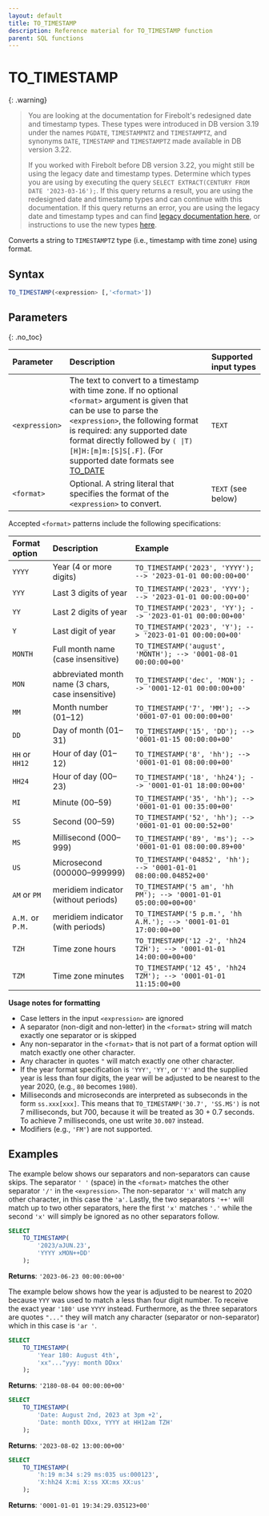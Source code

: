 ```yaml
---
layout: default
title: TO_TIMESTAMP
description: Reference material for TO_TIMESTAMP function
parent: SQL functions
---
```


# TO_TIMESTAMP

{: .warning}
  >You are looking at the documentation for Firebolt's redesigned date and timestamp types.
  >These types were introduced in DB version 3.19 under the names `PGDATE`, `TIMESTAMPNTZ` and `TIMESTAMPTZ`, and synonyms `DATE`, `TIMESTAMP` and `TIMESTAMPTZ` made available in DB version 3.22.
  >
  >If you worked with Firebolt before DB version 3.22, you might still be using the legacy date and timestamp types.
  >Determine which types you are using by executing the query `SELECT EXTRACT(CENTURY FROM DATE '2023-03-16');`.
  >If this query returns a result, you are using the redesigned date and timestamp types and can continue with this documentation.
  >If this query returns an error, you are using the legacy date and timestamp types and can find [legacy documentation here](../../general-reference/egacy-date-timestamp.md#legacy-date-and-timestamp-functions), or instructions to use the new types [here](../../release-notes/release-notes-archive.html#db-version-322).

Converts a string to `TIMESTAMPTZ` type (i.e., timestamp with time zone) using format.

## Syntax

```sql
TO_TIMESTAMP(<expression> [,'<format>'])
```
## Parameters
{: .no_toc}

| Parameter      | Description                                                                                                                                                                                                                                                                                                                                | Supported input types |
| :------------- | :----------------------------------------------------------------------------------------------------------------------------------------------------------------------------------------------------------------------------------------------------------------------------------------------------------------------------------------- | :-------------------- |
| `<expression>` | The text to convert to a timestamp with time zone. If no optional `<format>` argument is given that can be use to parse the `<expression>`, the following format is required: any supported date format directly followed by `( \|T)[H]H:[m]m:[S]S[.F]`. (For supported date formats see [TO_DATE](to-date.md) | `TEXT`                |
| `<format>`     | Optional. A string literal that specifies the format of the `<expression>` to convert.                                                                                                                                                                                                                                                     | `TEXT` (see below)    |

Accepted `<format>` patterns include the following specifications:

| Format option    | Description                                        | Example                                                              |
| :--------------- | :------------------------------------------------- | :------------------------------------------------------------------- |
| `YYYY`           | Year (4 or more digits)                            | `TO_TIMESTAMP('2023', 'YYYY'); --> '2023-01-01 00:00:00+00'`         |
| `YYY`            | Last 3 digits of year                              | `TO_TIMESTAMP('2023', 'YYY'); --> '2023-01-01 00:00:00+00'`          |
| `YY`             | Last 2 digits of year                              | `TO_TIMESTAMP('2023', 'YY'); --> '2023-01-01 00:00:00+00'`           |
| `Y`              | Last digit of year                                 | `TO_TIMESTAMP('2023', 'Y'); --> '2023-01-01 00:00:00+00'`            |
| `MONTH`          | Full month name (case insensitive)                 | `TO_TIMESTAMP('august', 'MONTH'); --> '0001-08-01 00:00:00+00'`      |
| `MON`            | abbreviated month name (3 chars, case insensitive) | `TO_TIMESTAMP('dec', 'MON'); --> '0001-12-01 00:00:00+00'`           |
| `MM`             | Month number (01–12)                               | `TO_TIMESTAMP('7', 'MM'); --> '0001-07-01 00:00:00+00'`              |
| `DD`             | Day of month (01–31)                               | `TO_TIMESTAMP('15', 'DD'); --> '0001-01-15 00:00:00+00'`             |
| `HH` or `HH12`   | Hour of day (01–12)                                | `TO_TIMESTAMP('8', 'hh'); --> '0001-01-01 08:00:00+00'`              |
| `HH24`           | Hour of day (00–23)                                | `TO_TIMESTAMP('18', 'hh24'); --> '0001-01-01 18:00:00+00'`           |
| `MI`             | Minute (00–59)                                     | `TO_TIMESTAMP('35', 'hh'); --> '0001-01-01 00:35:00+00'`             |
| `SS`             | Second (00–59)                                     | `TO_TIMESTAMP('52', 'hh'); --> '0001-01-01 00:00:52+00'`             |
| `MS`             | Millisecond (000–999)                              | `TO_TIMESTAMP('89', 'ms'); --> '0001-01-01 08:00:00.89+00'`          |
| `US`             | Microsecond (000000–999999)                        | `TO_TIMESTAMP('04852', 'hh'); --> '0001-01-01 08:00:00.04852+00'`    |
| `AM` or `PM `    | meridiem indicator (without periods)               | `TO_TIMESTAMP('5 am', 'hh PM'); --> '0001-01-01 05:00:00+00+00'`     |
| `A.M.` or `P.M.` | meridiem indicator (with periods)                  | `TO_TIMESTAMP('5 p.m.', 'hh A.M.'); --> '0001-01-01 17:00:00+00'`    |
| `TZH`            | Time zone hours                                    | `TO_TIMESTAMP('12 -2', 'hh24 TZH'); --> '0001-01-01 14:00:00+00+00'` |
| `TZM`            | Time zone minutes                                  | `TO_TIMESTAMP('12 45', 'hh24 TZM'); --> '0001-01-01 11:15:00+00`     |

**Usage notes for formatting**

- Case letters in the input `<expression>` are ignored
- A separator (non-digit and non-letter) in the `<format>` string will match exactly one separator or is skipped
- Any non-separator in the `<format>` that is not part of a format option will match exactly one other character.
- Any character in quotes `"` will match exactly one other character.
- If the year format specification is `'YYY'`, `'YY'`, or `'Y'` and the supplied year is less than four digits, the year will be adjusted to be nearest to the year 2020, (e.g., `80` becomes `1980`).
- Milliseconds and microseconds are interpreted as subseconds in the form `ss.xxx[xxx]`. This means that `TO_TIMESTAMP('30.7', 'SS.MS')` is not 7 milliseconds, but 700, because it will be treated as 30 + 0.7 seconds. To achieve 7 milliseconds, one ust write `30.007` instead.
- Modifiers (e.g., `'FM'`) are not supported.

## Examples

The example below shows our separators and non-separators can cause skips. The separator `' '` (space) in the `<format>` matches the other separator `'/'` in the `<expression>`. The non-separator `'x'` will match any other character, in this case the `'a'`. Lastly, the two separators `'++'` will match up to two other separators, here the first `'x'` matches `'.'` while the second `'x'` will simply be ignored as no other separators follow.

```sql
SELECT
    TO_TIMESTAMP(
        '2023/aJUN.23',
        'YYYY xMON++DD'
    );
```

**Returns**: `'2023-06-23 00:00:00+00'`

The example below shows how the year is adjusted to be nearest to 2020 because `YYY` was used to match a less than four digit number. To receive the exact year `'180'` use `YYYY` instead.
Furthermore, as the three separators are quotes `"..."` they will match any character (separator or non-separator) which in this case is `'ar '`.

```sql
SELECT
    TO_TIMESTAMP(
        'Year 180: August 4th',
        'xx"..."yyy: month DDxx'
    );
```

**Returns**: `'2180-08-04 00:00:00+00'`

```sql
SELECT
    TO_TIMESTAMP(
        'Date: August 2nd, 2023 at 3pm +2',
        'Date: month DDxx, YYYY at HH12am TZH'
    );
```

**Returns**: `'2023-08-02 13:00:00+00'`

```sql
SELECT
    TO_TIMESTAMP(
        'h:19 m:34 s:29 ms:035 us:000123',
        'X:hh24 X:mi X:ss XX:ms XX:us'
    );
```

**Returns**: `'0001-01-01 19:34:29.035123+00'`

